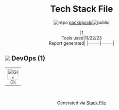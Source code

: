 <!--
--- Readme.md Snippet without images Start ---
## Tech Stack
pocki/pocki is built on the following main stack:


Full tech stack [here](/techstack.md)
--- Readme.md Snippet without images End ---

--- Readme.md Snippet with images Start ---
## Tech Stack
pocki/pocki is built on the following main stack:


Full tech stack [here](/techstack.md)
--- Readme.md Snippet with images End ---
-->
<div align="center">

# Tech Stack File
![](https://img.stackshare.io/repo.svg "repo") [pocki/pocki](https://github.com/pocki/pocki)![](https://img.stackshare.io/public_badge.svg "public")
<br/><br/>
|1<br/>Tools used|11/22/23 <br/>Report generated|
|------|------|
</div>

## <img src='https://img.stackshare.io/devops.svg'/> DevOps (1)
<table><tr>
  <td align='center'>
  <img width='36' height='36' src='https://img.stackshare.io/service/1046/git.png' alt='Git'>
  <br>
  <sub><a href="http://git-scm.com/">Git</a></sub>
  <br>
  <sub></sub>
</td>

</tr>
</table>

<br/>
<div align='center'>

Generated via [Stack File](https://github.com/marketplace/stack-file)

